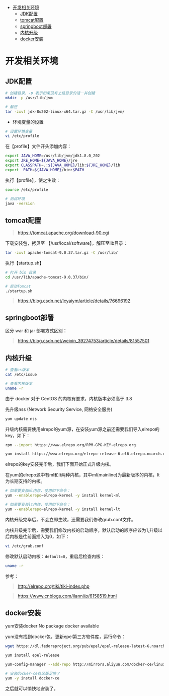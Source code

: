 <!-- TOC -->

- [开发相关环境](#开发相关环境)
  - [JDK配置](#jdk配置)
  - [tomcat配置](#tomcat配置)
  - [springboot部署](#springboot部署)
  - [内核升级](#内核升级)
  - [docker安装](#docker安装)

<!-- /TOC -->

<a id="markdown-开发相关环境" name="开发相关环境"></a>
# 开发相关环境

<a id="markdown-jdk配置" name="jdk配置"></a>
## JDK配置


```bash
# 创建目录，-p 表示如果没有上级目录的话一并创建
mkdir -p /usr/lib/jvm

# 解压
tar -zxvf jdk-8u202-linux-x64.tar.gz -C /usr/lib/jvm/

```

- 环境变量的设置

```bash
# 设置环境变量
vi /etc/profile
```

在【profile】文件开头添加内容：



```bash
export JAVA_HOME=/usr/lib/jvm/jdk1.8.0_202
export JRE_HOME=${JAVA_HOME}/jre
export CLASSPATH=.:${JAVA_HOME}/lib:${JRE_HOME}/lib
export  PATH=${JAVA_HOME}/bin:$PATH
```

执行【profile】，使之生效：

```bash
source /etc/profile

# 测试环境
java -version
```

<a id="markdown-tomcat配置" name="tomcat配置"></a>
## tomcat配置

> https://tomcat.apache.org/download-90.cgi 

下载安装包，拷贝至 【/usr/local/software】，解压至lib目录：

```bash
tar -zxvf apache-tomcat-9.0.37.tar.gz -C /usr/lib/
```

执行【startup.sh】

```bash
# 打开 bin 目录
cd /usr/lib/apache-tomcat-9.0.37/bin/

# 启动Tomcat
./startup.sh
```

> https://blog.csdn.net/lcyaiym/article/details/76696192


<a id="markdown-springboot部署" name="springboot部署"></a>
## springboot部署

区分 war 和 jar 部署方式区别：


> https://blog.csdn.net/weixin_39274753/article/details/81557501

<a id="markdown-内核升级" name="内核升级"></a>
## 内核升级

```bash
# 查看os版本
cat /etc/issue

# 查看内核版本
uname -r
```

由于 docker 对于 CentOS 的内核有要求，内核版本必须高于 3.8

先升级nss (Network Security Service, 网络安全服务)

```bash
yum update nss
```

升级内核需要使用elrepo的yum源，在安装yum源之前还需要我们导入elrepo的key，如下：

```bash
rpm --import https://www.elrepo.org/RPM-GPG-KEY-elrepo.org

yum install https://www.elrepo.org/elrepo-release-6.el6.elrepo.noarch.rpm
```

elrepo的key安装完毕后，我们下面开始正式升级内核。

在yum的elrepo源中有ml和lt两种内核，其中ml(mainline)为最新版本的内核，lt为长期支持的内核。

```bash
# 如果要安装ml内核，使用如下命令：
yum --enablerepo=elrepo-kernel -y install kernel-ml

# 如果要安装lt内核，使用如下命令：
yum --enablerepo=elrepo-kernel -y install kernel-lt
```

内核升级完毕后，不会立即生效，还需要我们修改grub.conf文件。

内核升级完毕后，需要我们修改内核的启动顺序，默认启动的顺序应该为1,升级以后内核是往前面插入为0，如下：

```bash
vi /etc/grub.conf
```

修改默认启动内核：`default=0`，重启后检查内核：

```bash
uname -r
```

参考：
>http://elrepo.org/tiki/tiki-index.php

>https://www.cnblogs.com/ilanni/p/6158519.html


<a id="markdown-docker安装" name="docker安装"></a>
## docker安装

yum安装docker No package docker available


yum没有找到docker包，更新epel第三方软件库，运行命令：

```bash
wget https://dl.fedoraproject.org/pub/epel/epel-release-latest-6.noarch.rpm

yum install epel-release

yum-config-manager --add-repo http://mirrors.aliyun.com/docker-ce/linux/centos/docker-ce.repo

# 安装docker-ce社区版足够了
yum -y install docker-ce
```

之后就可以愉快地安装了。

